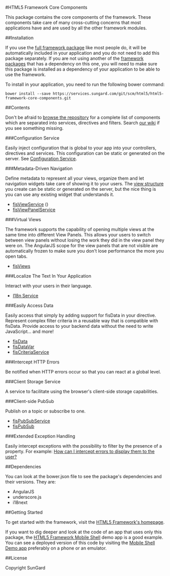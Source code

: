 #HTML5 Framework Core Components

This package contains the core components of the framework. These components take care of many cross-cutting concerns that most applications have and are used by all the other framework modules.

##Installation

If you use the [full framework package](https://services.sungard.com/git/projects/BOWER/repos/html5-framework) like most people do, it will be automatically included in your application and you do not need to add this package separately. If you are not using another of the [framework packages](https://services.sungard.com/git/projects/HTML5) that has a dependency on this one, you will need to make sure this package is installed as a dependency of your application to be able to use the framework.

To install in your application, you need to run the following bower command:

    bower install --save https://services.sungard.com/git/scm/html5/html5-framework-core-components.git

##Contents

Don't be afraid to [browse the repository](https://services.sungard.com/git/projects/HTML5/repos/html5-framework-core-components/browse/app/fis-components/js) for a complete list of components which are separated into services, directives and filters. Search [our wiki](https://www.csa.sungard.com/wiki) if you see something missing.

###Configuration Service

Easily inject configuration that is global to your app into your controllers, directives and services. This configuration can be static or generated on the server. See [Configuration Service](https://www.csa.sungard.com/wiki/x/ggfNAg).

###Metadata-Driven Navigation

Define metadata to represent all your views, organize them and let navigation widgets take care of showing it to your users. The [view structure](https://www.csa.sungard.com/wiki/x/eMlJAw) you create can be static or generated on the server, but the nice thing is you can use any existing widget that understands it.

* [fisViewService](https://www.csa.sungard.com/wiki/x/U5HAAw) ()
* [fisViewPanelService](https://www.csa.sungard.com/wiki/x/nwIiAw)

###Virtual Views

The framework supports the capability of opening multiple views at the same time into different View Panels. This allows your users to switch between view panels without losing the work they did in the view panel they were on. The AngularJS scope for the view panels that are not visible are automatically frozen to make sure you don't lose performance the more you open tabs.

* [fisViews](https://www.csa.sungard.com/wiki/x/qAMiAw)

###Localize The Text In Your Application

Interact with your users in their language.

* [I18n Service](https://www.csa.sungard.com/wiki/x/zgMiAw)

###Easily Access Data

Easily access that simply by adding support for fisData in your directive. Represent complex filter criteria in a reusable way that is compatible with fisData. Provide access to your backend data without the need to write JavaScript... and more!

* [fisData](https://www.csa.sungard.com/wiki/x/_7kzAw)
* [fisDataVar](https://www.csa.sungard.com/wiki/x/tQJfAw)
* [fisCriteriaService](https://www.csa.sungard.com/wiki/x/UNQzAw)

###Intercept HTTP Errors

Be notified when HTTP errors occur so that you can react at a global level.

###Client Storage Service

A service to facilitate using the browser's client-side storage capabilities.

###Client-side PubSub

Publish on a topic or subscribe to one.
* [fisPubSubService](https://www.csa.sungard.com/wiki/x/kY5JAw)
* [fisPubSub](https://www.csa.sungard.com/wiki/x/bJZJAw)

###Extended Exception Handling

Easily intercept exceptions with the possibility to filter by the presence of a property. For example: [How can I intercept errors to display them to the user?](https://www.csa.sungard.com/wiki/x/9xVMB)

##Dependencies

You can look at the bower.json file to see the package's dependencies and their versions. They are:

* AngularJS
* underscore.js
* i18next

##Getting Started

To get started with the framework, visit the [HTML5 Framework's homepage](https://internal.csa.sungard.com/HTML5/).

If you want to dig deeper and look at the code of an app that uses only this package, the [HTML5 Framework Mobile Shell](https://services.sungard.com/git/projects/HTML5/repos/html5-framework-mobile-shell) demo app is a good example. You can see a deployed version of this code by visiting the [Mobile Shell Demo app](https://internal.csa.sungard.com/HTML5-mobile/) preferably on a phone or an emulator.

##License

Copyright SunGard
